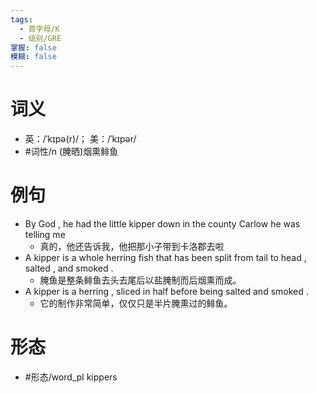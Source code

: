 ```yaml
---
tags:
  - 首字母/K
  - 级别/GRE
掌握: false
模糊: false
---
```

# 词义
- 英：/ˈkɪpə(r)/； 美：/ˈkɪpər/
- #词性/n  (腌晒)烟熏鲱鱼
# 例句
- By God , he had the little kipper down in the county Carlow he was telling me
	- 真的，他还告诉我，他把那小子带到卡洛郡去啦
- A kipper is a whole herring fish that has been split from tail to head , salted , and smoked .
	- 腌鱼是整条鲱鱼去头去尾后以盐腌制而后烟熏而成。
- A kipper is a herring , sliced in half before being salted and smoked .
	- 它的制作非常简单，仅仅只是半片腌熏过的鲱鱼。
# 形态
- #形态/word_pl kippers
